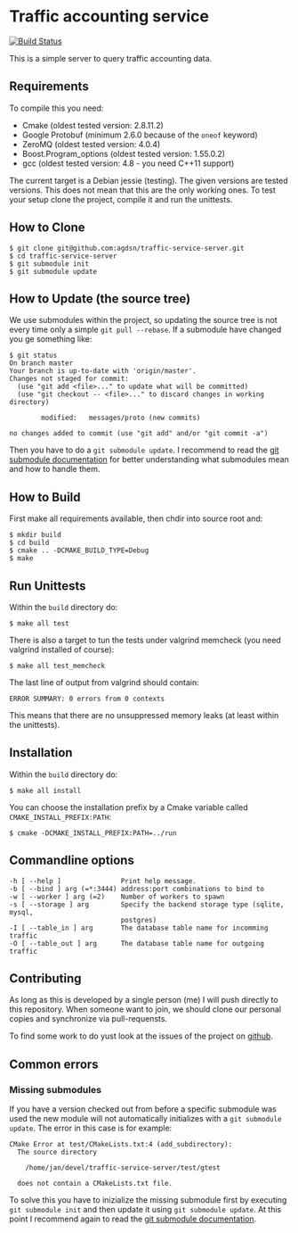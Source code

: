 # Traffic accounting service

[![Build Status](https://travis-ci.org/agdsn/traffic-service-server.svg?branch=master)](https://travis-ci.org/agdsn/traffic-service-server)

This is a simple server to query traffic accounting data.

## Requirements

To compile this you need:

* Cmake (oldest tested version: 2.8.11.2) 
* Google Protobuf (minimum 2.6.0 because of the `oneof` keyword)
* ZeroMQ (oldest tested version: 4.0.4)
* Boost.Program_options (oldest tested version: 1.55.0.2)
* gcc (oldest tested version: 4.8 - you need C++11 support)

The current target is a Debian jessie (testing). The given versions
are tested versions. This does not mean that this are the only working
ones. To test your setup clone the project, compile it and run the
unittests.

## How to Clone

    $ git clone git@github.com:agdsn/traffic-service-server.git
    $ cd traffic-service-server
    $ git submodule init
    $ git submodule update
    
## How to Update (the source tree)

We use submodules within the project, so updating the source tree is 
not every time only a simple `git pull --rebase`. If a submodule have 
changed you ge something like:

    $ git status
    On branch master
    Your branch is up-to-date with 'origin/master'.
    Changes not staged for commit:
      (use "git add <file>..." to update what will be committed)
      (use "git checkout -- <file>..." to discard changes in working directory)
    
            modified:   messages/proto (new commits)
    
    no changes added to commit (use "git add" and/or "git commit -a")

Then you have to do a `git submodule update`. I recommend to read the 
[git submodule documentation](http://git-scm.com/book/de/Git-Tools-Submodule)
for better understanding what submodules mean and how to handle them.

## How to Build

First make all requirements available, then chdir into source root and:

    $ mkdir build
    $ cd build
    $ cmake .. -DCMAKE_BUILD_TYPE=Debug
    $ make

## Run Unittests

Within the `build` directory do:

    $ make all test

There is also a target to tun the tests under valgrind memcheck (you need
valgrind installed of course):

    $ make all test_memcheck

The last line of output from valgrind should contain:

    ERROR SUMMARY: 0 errors from 0 contexts

This means that there are no unsuppressed memory leaks (at least within the
unittests).

## Installation

Within the `build` directory do:

    $ make all install

You can choose the installation prefix by a Cmake variable called
`CMAKE_INSTALL_PREFIX:PATH`:

    $ cmake -DCMAKE_INSTALL_PREFIX:PATH=../run

## Commandline options

    -h [ --help ]               Print help message.
    -b [ --bind ] arg (=*:3444) address:port combinations to bind to
    -w [ --worker ] arg (=2)    Number of workers to spawn
    -s [ --storage ] arg        Specify the backend storage type (sqlite, mysql, 
                                postgres)
    -I [ --table_in ] arg       The database table name for incomming traffic
    -O [ --table_out ] arg      The database table name for outgoing traffic


## Contributing

As long as this is developed by a single person (me) I will push 
directly to this repository. When someone want to join, we should 
clone our personal copies and synchronize via pull-requensts.

To find some work to do yust look at the issues of the project on
[github](https://github.com/agdsn/traffic-service-server).

## Common errors

### Missing submodules

If you have a version checked out from before a specific submodule was
used the new module will not automatically initializes with a
`git submodule update`. The error in this case is for example:

    CMake Error at test/CMakeLists.txt:4 (add_subdirectory):
      The source directory
    
        /home/jan/devel/traffic-service-server/test/gtest
    
      does not contain a CMakeLists.txt file.

To solve this you have to inizialize the missing submodule first by
executing `git submodule init` and then update it using `git submodule
update`. At this point I recommend again to read the 
[git submodule documentation](http://git-scm.com/book/de/Git-Tools-Submodule).

